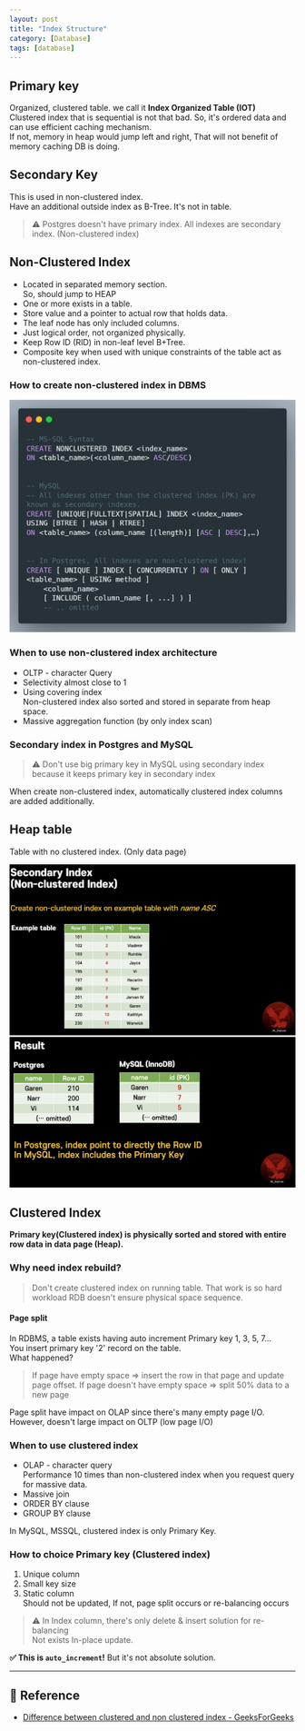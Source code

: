 ```yaml
---
layout: post
title: "Index Structure"
category: [Database]
tags: [database]
---
```


## Primary key
Organized, clustered table. we call it **Index Organized Table (IOT)** \
Clustered index that is sequential is not that bad. So, it's ordered data and can use efficient caching mechanism. \
If not, memory in heap would jump left and right, That will not benefit of memory caching DB is doing.

## Secondary Key
This is used in non-clustered index. \
Have an additional outside index as B-Tree. It's not in table.

> ⚠️ Postgres doesn't have primary index. All indexes are secondary index. (Non-clustered index)


## Non-Clustered Index
- Located in separated memory section. \
  So, should jump to HEAP
- One or more exists in a table.
- Store value and a pointer to actual row that holds data.
- The leaf node has only included columns.
- Just logical order, not organized physically.
- Keep Row ID (RID) in non-leaf level B+Tree.
- Composite key when used with unique constraints of the table act as non-clustered index.

### How to create non-clustered index in DBMS
![Syntax](/assets/img/index/non_clustered_index_syntax.png)

### When to use non-clustered index architecture
- OLTP - character Query
- Selectivity almost close to 1
- Using covering index \
Non-clustered index also sorted and stored in separate from heap space.
- Massive aggregation function (by only index scan)

### Secondary index in Postgres and MySQL

> ⚠️ Don't use big primary key in MySQL using secondary index because it keeps primary key in secondary index

When create non-clustered index, automatically clustered index columns are added additionally.

## Heap table
Table with no clustered index. (Only data page)

![Secondary index result](/assets/img/index/secondary_index_create_example.png)
![Secondary index create](/assets/img/index/secondray_index_create_result.png)


## Clustered Index
**Primary key(Clustered index) is physically sorted and stored with entire row data in data page (Heap).**

### Why need index rebuild?
> Don't create clustered index on running table. That work is so hard workload
> RDB doesn't ensure physical space sequence.

#### Page split
In RDBMS, a table exists having auto increment Primary key 1, 3, 5, 7... \
You insert primary key '2' record on the table. \
What happened?

> If page have empty space => insert the row in that page and update page offset.
> If page doesn't have empty space => split 50% data to a new page

Page split have impact on OLAP since there's many empty page I/O. \
However, doesn't large impact on OLTP (low page I/O)

### When to use clustered index
- OLAP - character query \
Performance 10 times than non-clustered index when you request query for massive data.
- Massive join
- ORDER BY clause
- GROUP BY clause

In MySQL, MSSQL, clustered index is only Primary Key.

### How to choice Primary key (Clustered index)
1. Unique column
2. Small key size
3. Static column \
Should not be updated, If not, page split occurs or re-balancing occurs

> ⚠️ In Index column, there's only delete & insert solution for re-balancing \
> Not exists In-place update.

**✅ This is `auto_increment`!** But it's not absolute solution.

---

## 🔗 Reference
- [Difference between clustered and non clustered index - GeeksForGeeks](https://www.geeksforgeeks.org/difference-between-clustered-and-non-clustered-index/?ref=rp)
